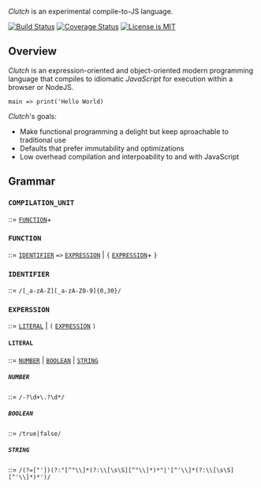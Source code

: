 _Clutch_ is an experimental compile-to-JS language.

[![Build Status](https://travis-ci.org/clutchlang/clutchlang.svg?branch=master)][1]
[![Coverage Status](https://coveralls.io/repos/github/clutchlang/clutchlang/badge.svg?branch=master)][2]
[![License is MIT](https://img.shields.io/github/license/mashape/apistatus.svg)][3]

[1]: https://travis-ci.org/clutchlang/clutchlang
[2]: https://coveralls.io/github/clutchlang/clutchlang?branch=master
[3]: https://choosealicense.com/licenses/mit/

## Overview

_Clutch_ is an expression-oriented and object-oriented modern programming
language that compiles to idiomatic _JavaScript_ for execution within a browser
or NodeJS.

```
main => print('Hello World)
```

_Clutch_'s goals:

* Make functional programming a delight but keep aproachable to traditional use
* Defaults that prefer immutability and optimizations
* Low overhead compilation and interpoability to and with JavaScript

## Grammar

### `COMPILATION_UNIT`

::= [`FUNCTION`](#FUNCTION)+

### `FUNCTION`

::= 
 [`IDENTIFIER`](#IDENTIFIER) `=>`
 [`EXPRESSION`](#EXPRESSION) | `{` [`EXPRESSION`](#EXPRESSION)+ `}`

### `IDENTIFIER`

::= `/[_a-zA-Z][_a-zA-Z0-9]{0,30}/`

### `EXPERSSION`

::= 
 [`LITERAL`](#LITERAL) |
 `(` [`EXPRESSION`](#EXPRESSION) `)`

#### `LITERAL`

::=
[`NUMBER`](#NUMBER) |
 [`BOOLEAN`](#BOOLEAN) |
 [`STRING`](#STRING)

##### `NUMBER`

::= `/-?\d+\.?\d*/`

##### `BOOLEAN`

::= `/true|false/`

##### `STRING`

::= `/(?=["'])(?:"[^"\\]*(?:\\[\s\S][^"\\]*)*"|'[^'\\]*(?:\\[\s\S][^'\\]*)*')/`

